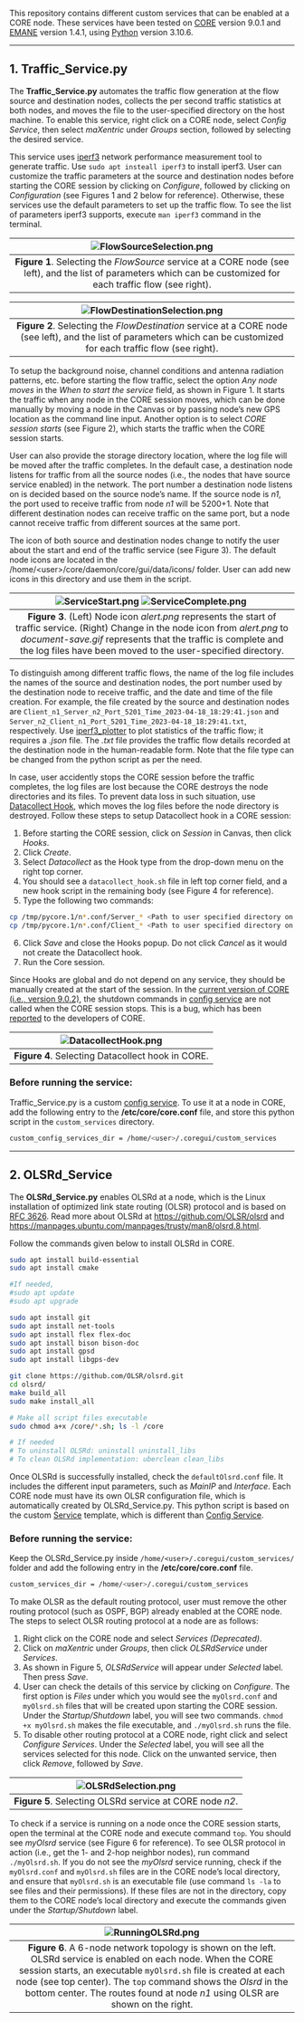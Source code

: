 ﻿This repository contains different custom services that can be enabled at a CORE node. These services have been tested on [CORE](https://coreemu.github.io/core/) version 9.0.1 and [EMANE](https://coreemu.github.io/core/emane.html) version 1.4.1, using [Python](https://www.python.org/downloads/) version 3.10.6. 
 
---------------

## 1. Traffic\_Service.py
The **Traffic\_Service.py** automates the traffic flow generation at the flow source and destination nodes, collects the per second traffic statistics at both nodes, and moves the file to the user-specified directory on the host machine. To enable this service, right click on a CORE node, select _Config Service_, then select _maXentric_ under _Groups_ section, followed by selecting the desired service. 

This service uses [iperf3](https://github.com/esnet/iperf) network performance measurement tool to generate traffic. Use `sudo apt insteall iperf3` to install iperf3. User can customize the traffic parameters at the source and destination nodes before starting the CORE session by clicking on _Configure_, followed by clicking on _Configuration_ (see Figures 1 and 2 below for reference). Otherwise, these services use the default parameters to set up the traffic flow. To see the list of parameters iperf3 supports, execute `man iperf3` command in the terminal.

| ![FlowSourceSelection.png](Images/Traffic_Service/FlowSourceSelection.png) | 
|:--:| 
| **Figure 1**. Selecting the _FlowSource_ service at a CORE node (see left), and the list of parameters which can be customized for each traffic flow (see right). |

| ![FlowDestinationSelection.png](Images/Traffic_Service/FlowDestinationSelection.png) | 
|:--:| 
| **Figure 2**. Selecting the _FlowDestination_ service at a CORE node (see left), and the list of parameters which can be customized for each traffic flow (see right). |

To setup the background noise, channel conditions and antenna radiation patterns, etc. before starting the flow traffic, select the option _Any node moves_ in the _When to start the service_ field, as shown in Figure 1. It starts the traffic when any node in the CORE session moves, which can be done manually by moving a node in the Canvas or by passing node’s new GPS location as the command line input. Another option is to select _CORE session starts_ (see Figure 2), which starts the traffic when the CORE session starts.

User can also provide the storage directory location, where the log file will be moved after the traffic completes. In the default case, a destination node listens for traffic from all the source nodes (i.e., the nodes that have source service enabled) in the network. The port number a destination node listens on is decided based on the source node’s name. If the source node is _n1_, the port used to receive traffic from node _n1_ will be 5200+1. Note that different destination nodes can receive traffic on the same port, but a node cannot receive traffic from different sources at the same port.

The icon of both source and destination nodes change to notify the user about the start and end of the traffic service (see Figure 3). The default node icons are located in the /home/\<user\>/core/daemon/core/gui/data/icons/ folder. User can add new icons in this directory and use them in the script.

| ![ServiceStart.png](Images/Traffic_Service/ServiceStart.png) ![ServiceComplete.png](Images/Traffic_Service/ServiceComplete.png) | 
|:--:| 
| **Figure 3**. (Left) Node icon _alert.png_ represents the start of traffic service. (Right) Change in the node icon from _alert.png_ to _document-save.gif_ represents that the traffic is complete and the log files have been moved to the user-specified directory. |

To distinguish among different traffic flows, the name of the log file includes the names of the source and destination nodes, the port number used by the destination node to receive traffic, and the date and time of the file creation. For example, the file created by the source and destination nodes are `Client_n1_Server_n2_Port_5201_Time_2023-04-18_18:29:41.json` and `Server_n2_Client_n1_Port_5201_Time_2023-04-18_18:29:41.txt`, respectively. Use [iperf3\_plotter](https://github.com/ekfoury/iperf3_plotter) to plot statistics of the traffic flow; it requires a _.json_ file. The _.txt_ file provides the traffic flow details recorded at the destination node in the human-readable form. Note that the file type can be changed from the python script as per the need.

In case, user accidently stops the CORE session before the traffic completes, the log files are lost because the CORE destroys the node directories and its files. To prevent data loss in such situation, use [Datacollect Hook](https://coreemu.github.io/core/gui.html#session-states), which moves the log files before the node directory is destroyed. Follow these steps to setup Datacollect hook in a CORE session:

1. Before starting the CORE session, click on _Session_ in Canvas, then click _Hooks_.
2. Click _Create_.
3. Select _Datacollect_ as the Hook type from the drop-down menu on the right top corner.
4. You should see a `datacollect_hook.sh` file in left top corner field, and a new hook script in the remaining body (see Figure 4 for reference).
5. Type the following two commands:

```bash
cp /tmp/pycore.1/n*.conf/Server_* <Path to user specified directory on host machine>
cp /tmp/pycore.1/n*.conf/Client_* <Path to user specified directory on host machine>
```

6. Click _Save_ and close the Hooks popup. Do not click _Cancel_ as it would not create the Datacollect hook.
7. Run the Core session.

Since Hooks are global and do not depend on any service, they should be manually created at the start of the session. In the [current version of CORE (i.e., version 9.0.2)](https://github.com/coreemu/core/tree/release-9.0.2), the shutdown commands in [config service](https://coreemu.github.io/core/configservices.html) are not called when the CORE session stops. This is a bug, which has been [reported](https://discord.com/channels/382277735575322625/382277735575322627#:~:text=Thanks%20for%20helping%20point%20this%20out%2C%20this%20issue%20for%20config%20services%20has%20been%20fixed%20on%20the%20develop%20branch%20for%20the%20next%20release) to the developers of CORE.

| ![DatacollectHook.png](Images/Traffic_Service/DatacollectHook.png) | 
|:--:| 
| **Figure 4**. Selecting Datacollect hook in CORE. |


### Before running the service:

Traffic\_Service.py is a custom [config service](https://coreemu.github.io/core/configservices.html). To use it at a node in CORE, add the following entry to the **/etc/core/core.conf** file, and store this python script in the `custom_services` directory.
```bash
custom_config_services_dir = /home/<user>/.coregui/custom_services
```

---------------


## 2. OLSRd_Service
The **OLSRd\_Service.py** enables OLSRd at a node, which is the Linux installation of optimized link state routing (OLSR) protocol and is based on [RFC 3626](https://www.rfc-editor.org/rfc/rfc3626.html). Read more about OLSRd at <https://github.com/OLSR/olsrd> and <https://manpages.ubuntu.com/manpages/trusty/man8/olsrd.8.html>. 

Follow the commands given below to install OLSRd in CORE.
```bash
sudo apt install build-essential 
sudo apt install cmake

#If needed, 
#sudo apt update
#sudo apt upgrade

sudo apt install git
sudo apt install net-tools   
sudo apt install flex flex-doc
sudo apt install bison bison-doc
sudo apt install gpsd
sudo apt install libgps-dev

git clone https://github.com/OLSR/olsrd.git
cd olsrd/
make build_all
sudo make install_all

# Make all script files executable
sudo chmod a+x /core/*.sh; ls -l /core

# If needed
# To uninstall OLSRd: uninstall uninstall_libs
# To clean OLSRd implementation: uberclean clean_libs  
```

Once OLSRd is successfully installed, check the `defaultOlsrd.conf` file. It includes the different input parameters, such as _MainIP_ and _Interface_. Each CORE node must have its own OLSR configuration file, which is automatically created by OLSRd\_Service.py. This python script is based on the custom [Service](https://coreemu.github.io/core/services.html#creating-new-services) template, which is different than [Config Service](https://coreemu.github.io/core/configservices.html).

### Before running the service:

Keep the OLSRd\_Service.py inside `/home/<user>/.coregui/custom_services/` folder and add the following entry in the **/etc/core/core.conf** file. 
```bash
custom_services_dir = /home/<user>/.coregui/custom_services
```

To make OLSR as the default routing protocol, user must remove the other routing protocol (such as OSPF, BGP) already enabled at the CORE node. The steps to select OLSR routing protocol at a node are as follows:

1. Right click on the CORE node and select _Services (Deprecated)_.
2. Click on _maXentric_ under _Groups_, then click _OLSRdService_ under _Services_.
3. As shown in Figure 5, _OLSRdService_ will appear under _Selected_ label. Then press _Save_. 
4. User can check the details of this service by clicking on _Configure_. The first option is _Files_ under which you would see the `myOlsrd.conf` and `myOlsrd.sh` files that will be created upon starting the CORE session. Under the _Startup/Shutdown_ label, you will see two commands. `chmod +x myOlsrd.sh` makes the file executable, and `./myOlsrd.sh` runs the file.
5. To disable other routing protocol at a CORE node, right click and select _Configure Services_. Under the _Selected_ label, you will see all the services selected for this node. Click on the unwanted service, then click _Remove_, followed by _Save_.

| ![OLSRdSelection.png](Images/OLSRd_Service/OLSRdSelection.png) | 
|:--:| 
| **Figure 5**. Selecting OLSRd service at CORE node _n2_. |

To check if a service is running on a node once the CORE session starts, open the terminal at the CORE node and execute command `top`. You should see _myOlsrd_ service (see Figure 6 for reference). To see OLSR protocol in action (i.e., get the 1- and 2-hop neighbor nodes), run command `./myOlsrd.sh`. If you do not see the _myOlsrd_ service running, check if the `myOlsrd.conf` and `myOlsrd.sh` files are in the CORE node’s local directory, and ensure that `myOlsrd.sh` is an executable file (use command `ls -la`  to see files and their permissions). If these files are not in the directory, copy them to the CORE node’s local directory and execute the commands given under the _Startup/Shutdown_ label.

| ![RunningOLSRd.png](Images/OLSRd_Service/RunningOLSRd.png) | 
|:--:| 
| **Figure 6**. A 6-node network topology is shown on the left. OLSRd service is enabled on each node. When the CORE session starts, an executable `myOlsrd.sh` file is created at each node (see top center). The `top` command shows the _Olsrd_ in the bottom center. The routes found at node _n1_ using OLSR are shown on the right. |
